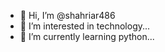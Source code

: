 - 👋 Hi, I’m @shahriar486
- 👀 I’m interested in technology...
- 🌱 I’m currently learning python...


<!---
shahriar486/shahriar486 is a ✨ special ✨ repository because its `README.md` (this file) appears on your GitHub profile.
You can click the Preview link to take a look at your changes.
--->
